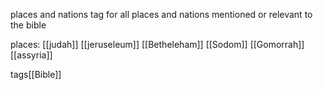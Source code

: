 places and nations tag for all places and nations mentioned or relevant to the bible


places:
[[judah]]
[[jeruseleum]]
[[Betheleham]]
[[Sodom]]
[[Gomorrah]]
[[assyria]]

tags[[Bible]]
